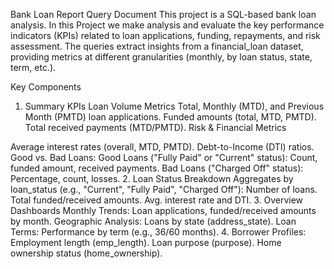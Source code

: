 Bank Loan Report Query Document
This project is a SQL-based bank loan analysis. In this Project we make analysis and evaluate the key performance indicators (KPIs) related to loan applications, funding, repayments, and risk assessment. The queries extract insights from a financial_loan dataset, providing metrics at different granularities (monthly, by loan status, state, term, etc.).

Key Components
1. Summary KPIs
  Loan Volume Metrics
  Total, Monthly (MTD), and Previous Month (PMTD) loan applications.
  Funded amounts (total, MTD, PMTD).
  Total received payments (MTD/PMTD).
  Risk & Financial Metrics

  Average interest rates (overall, MTD, PMTD).
  Debt-to-Income (DTI) ratios.
  Good vs. Bad Loans:
  Good Loans ("Fully Paid" or "Current" status): Count, funded amount, received payments.
  Bad Loans ("Charged Off" status): Percentage, count, losses.
2. Loan Status Breakdown
  Aggregates by loan_status (e.g., "Current", "Fully Paid", "Charged Off"):
  Number of loans.
  Total funded/received amounts.
  Avg. interest rate and DTI.
3. Overview Dashboards
  Monthly Trends: Loan applications, funded/received amounts by month.
  Geographic Analysis: Loans by state (address_state).
  Loan Terms: Performance by term (e.g., 36/60 months).
4. Borrower Profiles:
  Employment length (emp_length).
  Loan purpose (purpose).
  Home ownership status (home_ownership).
